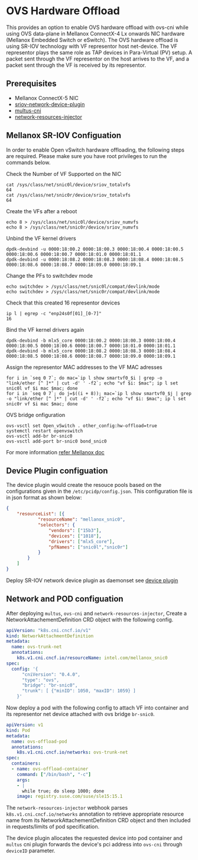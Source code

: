 # OVS Hardware Offload

This provides an option to enable OVS hardware offload with ovs-cni while using OVS data-plane
in Mellanox ConnectX-4 Lx onwards NIC hardware (Mellanox Embedded Switch or eSwitch).
The OVS hardware offload is using SR-IOV technology with VF representor host net-device.
The VF representor plays the same role as TAP devices in Para-Virtual (PV) setup.
A packet sent through the VF representor on the host arrives to the VF, and a packet sent
through the VF is received by its representor.

## Prerequisites

- Mellanox ConnectX-5 NIC
- [sriov-network-device-plugin](https://github.com/intel/sriov-network-device-plugin)
- [multus-cni](https://github.com/intel/multus-cni)
- [network-resources-injector](https://github.com/intel/network-resources-injector)

## Mellanox SR-IOV Configuation

In order to enable Open vSwitch hardware offloading, the following steps
are required. Please make sure you have root privileges to run the commands
below.

Check the Number of VF Supported on the NIC

```
cat /sys/class/net/snic0l/device/sriov_totalvfs
64
cat /sys/class/net/snic0r/device/sriov_totalvfs
64
```

Create the VFs after a reboot

```
echo 8 > /sys/class/net/snic0l/device/sriov_numvfs
echo 8 > /sys/class/net/snic0r/device/sriov_numvfs
```

Unbind the VF kernel drivers

```
dpdk-devbind -u 0000:18:00.2 0000:18:00.3 0000:18:00.4 0000:18:00.5 0000:18:00.6 0000:18:00.7 0000:18:01.0 0000:18:01.1
dpdk-devbind -u 0000:18:08.2 0000:18:08.3 0000:18:08.4 0000:18:08.5 0000:18:08.6 0000:18:08.7 0000:18:09.0 0000:18:09.1
```

Change the PFs to switchdev mode

```
echo switchdev > /sys/class/net/snic0l/compat/devlink/mode
echo switchdev > /sys/class/net/snic0r/compat/devlink/mode
```

Check that this created 16 representor devices

```
ip l | egrep -c "enp24s0f[01]_[0-7]"
16
```

Bind the VF kernel drivers again

```
dpdk-devbind -b mlx5_core 0000:18:00.2 0000:18:00.3 0000:18:00.4 0000:18:00.5 0000:18:00.6 0000:18:00.7 0000:18:01.0 0000:18:01.1
dpdk-devbind -b mlx5_core 0000:18:08.2 0000:18:08.3 0000:18:08.4 0000:18:08.5 0000:18:08.6 0000:18:08.7 0000:18:09.0 0000:18:09.1
```

Assign the representor MAC addresses to the VF MAC adresses

```
for i in `seq 0 7`; do mac=`ip l show smartvf0_$i | grep -o "link/ether [^ ]*" | cut -d' ' -f2`; echo "vf $i: $mac"; ip l set snic0l vf $i mac $mac; done
for i in `seq 0 7`; do j=$((i + 8)); mac=`ip l show smartvf0_$j | grep -o "link/ether [^ ]*" | cut -d' ' -f2`; echo "vf $i: $mac"; ip l set snic0r vf $i mac $mac; done
```

OVS bridge onfiguration

```
ovs-vsctl set Open_vSwitch . other_config:hw-offload=true
systemctl restart openvswitch
ovs-vsctl add-br br-snic0
ovs-vsctl add-port br-snic0 bond_snic0
```

For more information [refer Mellanox doc](https://www.mellanox.com/related-docs/prod_software/ASAP2_Hardware_Offloading_for_vSwitches_User_Manual_v4.4.pdf)

## Device Plugin configuation

The device plugin would create the resouce pools based on the configurations given in the `/etc/pcidp/config.json`.
This configuration file is in json format as shown below:

```json
{
    "resourceList": [{
            "resourceName": "mellanox_snic0",
            "selectors": {
                "vendors": ["15b3"],
                "devices": ["1018"],
                "drivers": ["mlx5_core"],
                "pfNames": ["snic0l","snic0r"]
            }
        }
    ]
}
```

Deploy SR-IOV network device plugin as daemonset see [device plugin](https://github.com/intel/sriov-network-device-plugin)

## Network and POD configuation

After deploying `multus`, `ovs-cni` and `network-resources-injector`, Create a NetworkAttachementDefinition CRD object
with the following config.

```yaml
apiVersion: "k8s.cni.cncf.io/v1"
kind: NetworkAttachmentDefinition
metadata:
  name: ovs-trunk-net
  annotations:
    k8s.v1.cni.cncf.io/resourceName: intel.com/mellanox_snic0
spec:
  config: '{
      "cniVersion": "0.4.0",
      "type": "ovs",
      "bridge": "br-snic0",
      "trunk": [ {"minID": 1050, "maxID": 1059} ]
    }'
```

Now deploy a pod with the following config to attach VF into container and its representor net device
attached with ovs bridge `br-snic0`.

```yaml
apiVersion: v1
kind: Pod
metadata:
  name: ovs-offload-pod
  annotations:
    k8s.v1.cni.cncf.io/networks: ovs-trunk-net
spec:
  containers:
  - name: ovs-offload-container
    command: ["/bin/bash", "-c"]
    args:
    - |
      while true; do sleep 1000; done
    image: registry.suse.com/suse/sle15:15.1
```

The `network-resources-injector` webhook parses `k8s.v1.cni.cncf.io/networks` annotation to retrieve appropriate
resource name from its NetworkAttachementDefinition CRD object and then included in requests/limits of pod specification.

The device plugin allocates the requested device into pod container and ```multus``` cni plugin forwards the device's
pci address into ```ovs-cni``` through ```deviceID``` parameter.
